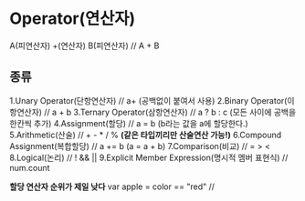 # Operator(연산자)
A(피연산자) +(연산자) B(피연산자) // A + B

## 종류
1.Unary Operator(단항연산자) // a+ (공백없이 붙여서 사용)
2.Binary Operator(이항연산자) // a + b
3.Ternary Operator(삼항연산자) // a ? b : c (모든 사이에 공백을 한칸씩 추가)
4.Assignment(할당) // a = b (b라는 값을 a에 할당한다.)
5.Arithmetic(산술) // + - * / %  **(같은 타입끼리만 산술연산 가능!)**
6.Compound Assignment(복합할당) // a += b (a = a + b)
7.Comparison(비교) // = > <
8.Logical(논리) // ! && ||
9.Explicit Member Expression(명시적 멤버 표현식) // num.count

**할당 연산자 순위가 제일 낮다**
var apple = color == "red"
//


